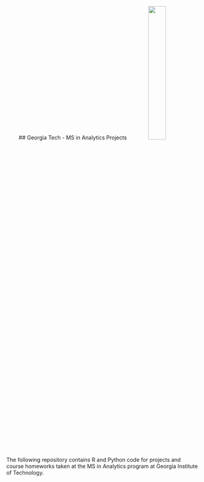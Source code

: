 
<p align="center">
   ## Georgia Tech - MS in Analytics Projects
  <img src="http://www.comm.gatech.edu/sites/comm.gatech.edu/files/images/georgia-institute-of-technology-874black_0.png" width= "30%" height= "30%">
</p>

The following repository contains R and Python code for projects and course homeworks taken at the MS in Analytics program at Georgia Institute of Technology.
